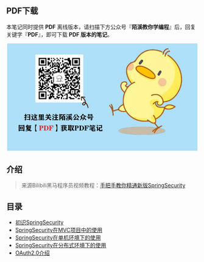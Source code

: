 ## PDF下载

本笔记同时提供 **PDF** 离线版本，请扫描下方公众号『**陌溪教你学编程**』后，回复关键字『**PDF**』，即可下载 **PDF 版本的笔记**。

<p align=center>
    <img src="../doc/images/qq/获取PDF.jpg" width="500" />
</p>

## 介绍

> 来源Bilibili黑马程序员视频教程：[手把手教你精通新版SpringSecurity](https://www.bilibili.com/video/BV1EE411u7YV)

## 目录

- [初识SpringSecurity](.http://www.moguit.cn/info/319)
- [SpringSecurity在MVC项目中的使用](http://www.moguit.cn/info/359)
- [SpringSecurity在单机环境下的使用](http://www.moguit.cn/info/382)
- [SpringSecurity在分布式环境下的使用](http://www.moguit.cn/info/111)
- [OAuth2.0介绍](http://www.moguit.cn/info/356)
